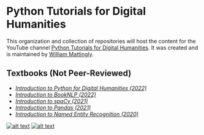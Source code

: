# Python Tutorials for Digital Humanities

This organization and collection of repositories will host the content for the YouTube channel <a href="www.youtube.com/pythontutorialsfordigitalhumanities.com">Python Tutorials for Digital Humanities</a>. It was created and is maintained by <a href= "https://github.com/wjbmattingly">William Mattingly</a>.

## Textbooks (Not Peer-Reviewed)
- *[Introduction to Python for Digital Humanities (2022)](https://python-textbook.pythonhumanities.com)*
- *[Introduction to BookNLP (2022)](https://booknlp.pythonhumanities.com)*
- *[Introduction to spaCy (2021)](https://spacy.pythonhumanities.com)*
- *[Introduction to Pandas (2021)](https://pandas.pythonhumanities.com)*
- *[Introduction to Named Entity Recognition (2020)](https://ner.pythonhumanities.com)*


[![alt text][1.1]][1]
[![alt text][2.1]][2]


[1.1]: http://i.imgur.com/tXSoThF.png (twitter icon with padding)
[2.1]: http://i.imgur.com/P3YfQoD.png (facebook icon with padding)

[1]: http://www.twitter.com/python4dh
[2]: http://www.facebook.com/wjbmattingly
